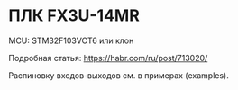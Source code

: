 # ПЛК FX3U-14MR

MCU: STM32F103VCT6 или клон

Подробная статья: https://habr.com/ru/post/713020/

Распиновку входов-выходов см. в примерах (examples).
